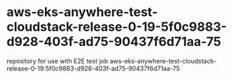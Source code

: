 # aws-eks-anywhere-test-cloudstack-release-0-19-5f0c9883-d928-403f-ad75-90437f6d71aa-75
repository for use with E2E test job aws-eks-anywhere-test-cloudstack-release-0-19:5f0c9883-d928-403f-ad75-90437f6d71aa-75
